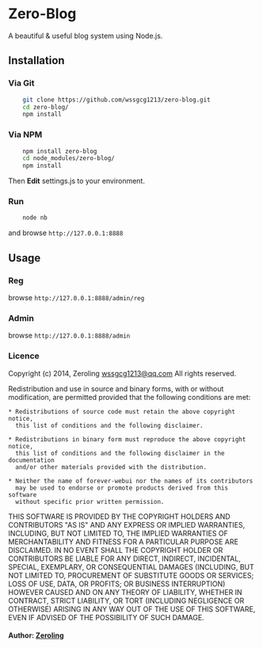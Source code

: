 # Zero-Blog

A beautiful & useful blog system using Node.js.

## Installation

### Via Git

``` bash
    git clone https://github.com/wssgcg1213/zero-blog.git
    cd zero-blog/
    npm install
```

### Via NPM

``` bash
    npm install zero-blog
    cd node_modules/zero-blog/
    npm install
```

Then **Edit** settings.js to your environment.
### Run

``` bash
	node nb
```

and browse ```http://127.0.0.1:8888```

## Usage
### Reg
browse ```http://127.0.0.1:8888/admin/reg```  


### Admin
browse ```http://127.0.0.1:8888/admin```


### Licence

Copyright (c) 2014, Zeroling <wssgcg1213@qq.com>
All rights reserved.

Redistribution and use in source and binary forms, with or without
modification, are permitted provided that the following conditions are met:

    * Redistributions of source code must retain the above copyright notice,
      this list of conditions and the following disclaimer.

    * Redistributions in binary form must reproduce the above copyright notice,
      this list of conditions and the following disclaimer in the documentation
      and/or other materials provided with the distribution.

    * Neither the name of forever-webui nor the names of its contributors
      may be used to endorse or promote products derived from this software
      without specific prior written permission.

THIS SOFTWARE IS PROVIDED BY THE COPYRIGHT HOLDERS AND CONTRIBUTORS "AS IS" AND
ANY EXPRESS OR IMPLIED WARRANTIES, INCLUDING, BUT NOT LIMITED TO, THE IMPLIED
WARRANTIES OF MERCHANTABILITY AND FITNESS FOR A PARTICULAR PURPOSE ARE
DISCLAIMED. IN NO EVENT SHALL THE COPYRIGHT HOLDER OR CONTRIBUTORS BE LIABLE
FOR ANY DIRECT, INDIRECT, INCIDENTAL, SPECIAL, EXEMPLARY, OR CONSEQUENTIAL
DAMAGES (INCLUDING, BUT NOT LIMITED TO, PROCUREMENT OF SUBSTITUTE GOODS OR
SERVICES; LOSS OF USE, DATA, OR PROFITS; OR BUSINESS INTERRUPTION) HOWEVER
CAUSED AND ON ANY THEORY OF LIABILITY, WHETHER IN CONTRACT, STRICT LIABILITY,
OR TORT (INCLUDING NEGLIGENCE OR OTHERWISE) ARISING IN ANY WAY OUT OF THE USE
OF THIS SOFTWARE, EVEN IF ADVISED OF THE POSSIBILITY OF SUCH DAMAGE.

#### Author: [Zeroling][0]

[0]: http://zeroling.com
[1]: https://github.com/wssgcg1213
